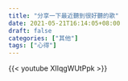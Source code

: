 ```yaml
---
title: "分享一下最近聽到很好聽的歌"
date: 2021-05-21T16:14:05+08:00
draft: false
categories: ["其他"]
tags: ["心得"]
---
```

{{< youtube XIIqgWUtPpk >}}
